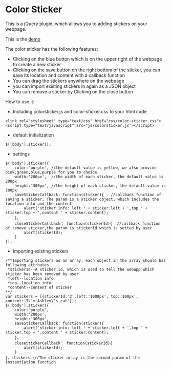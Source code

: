 # Color Sticker

This is a jQuery plugin, which allows you to adding stickers on your webpage.

This is the [demo](https://ashleylv.github.io/color-sticker/color-sticker.html)

The color sticker has the following features:
  - Clicking on the blue button which is on the upper right of the webpage to create a new sticker
  - Clicking on the save button on the right bottom of the sticker, you can save its location and content with a callback function
  - You can drag the stickers anywhere on the webpage
  - you can import existing stickers in again as a JSON object
  - You can remove a sticker by Clicking on the close button

How to use it:<br/>
  - Including colorsticker.js and color-sticker.css to your html code<br/>
```
<link rel="stylesheet" type="text/css" href="css/color-sticker.css">
<script type="text/javascript" src="js/colorsticker.js"></script>
```
  - default initialization
```
$('body').sticker();
```
  - settings
```
$('body').sticker({
	color:'purple', //the default value is yellow, we also provide pink,green,blue,purple for you to choice
	width:'200px',  //the width of each sticker, the default value is 200px
	height:'300px', //the height of each sticker, the default value is 200px
	saveStickerCallback: function(sticker){   //callback function of saving a sticker, The param is a sticker object, which includes the location info and the content
		alert('sticker info: left ' + sticker.left + ',top ' + sticker.top + ',content ' + sticker.content);
	}，
	closeStickerCallback： function(stickerId){  //callback function of remove sticker,the param is stickerId which is setted by user
		alert(stickerId);
	}
});
```
  - importing existing stickers
```
/**Importing stickers as an array, each object in the array should has following attrbutes.
 *stickerId--A sticker id, which is used to tell the webapp which sticker has been removed by user
 *left--location info
 *top--location info
 *content--content of sticker
**/
var stickers = [{stickerId:'2',left:'1000px', top:'100px', content:'I\'m Ashley\'s cat'}];
$('body').sticker({
	color:'purple',
	width:'200px',
	height:'300px',
	saveStickerCallback: function(sticker){
		alert('sticker info: left ' + sticker.left + ',top ' + sticker.top + ',content ' + sticker.content);
	}，
	closeStickerCallback： function(stickerId){
		alert(stickerId);
	}
}，stickers);//The sticker array is the second param of the instantiation function
```
